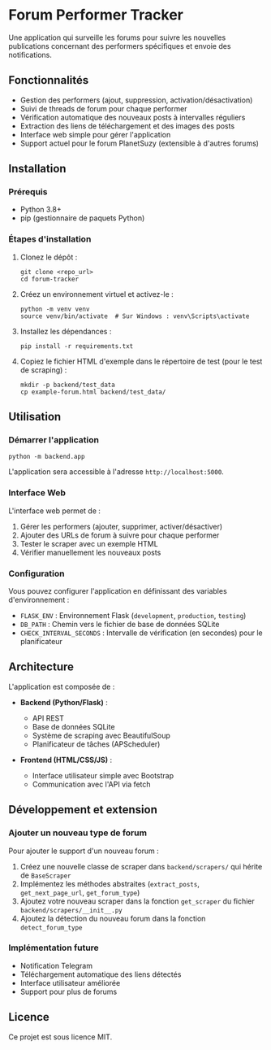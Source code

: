 # Forum Performer Tracker

Une application qui surveille les forums pour suivre les nouvelles publications concernant des performers spécifiques et envoie des notifications.

## Fonctionnalités

- Gestion des performers (ajout, suppression, activation/désactivation)
- Suivi de threads de forum pour chaque performer
- Vérification automatique des nouveaux posts à intervalles réguliers
- Extraction des liens de téléchargement et des images des posts
- Interface web simple pour gérer l'application
- Support actuel pour le forum PlanetSuzy (extensible à d'autres forums)

## Installation

### Prérequis

- Python 3.8+
- pip (gestionnaire de paquets Python)

### Étapes d'installation

1. Clonez le dépôt :
   ```
   git clone <repo_url>
   cd forum-tracker
   ```

2. Créez un environnement virtuel et activez-le :
   ```
   python -m venv venv
   source venv/bin/activate  # Sur Windows : venv\Scripts\activate
   ```

3. Installez les dépendances :
   ```
   pip install -r requirements.txt
   ```

4. Copiez le fichier HTML d'exemple dans le répertoire de test (pour le test de scraping) :
   ```
   mkdir -p backend/test_data
   cp example-forum.html backend/test_data/
   ```

## Utilisation

### Démarrer l'application

```
python -m backend.app
```

L'application sera accessible à l'adresse `http://localhost:5000`.

### Interface Web

L'interface web permet de :

1. Gérer les performers (ajouter, supprimer, activer/désactiver)
2. Ajouter des URLs de forum à suivre pour chaque performer
3. Tester le scraper avec un exemple HTML
4. Vérifier manuellement les nouveaux posts

### Configuration

Vous pouvez configurer l'application en définissant des variables d'environnement :

- `FLASK_ENV` : Environnement Flask (`development`, `production`, `testing`)
- `DB_PATH` : Chemin vers le fichier de base de données SQLite
- `CHECK_INTERVAL_SECONDS` : Intervalle de vérification (en secondes) pour le planificateur

## Architecture

L'application est composée de :

- **Backend (Python/Flask)** :
  - API REST
  - Base de données SQLite
  - Système de scraping avec BeautifulSoup
  - Planificateur de tâches (APScheduler)

- **Frontend (HTML/CSS/JS)** :
  - Interface utilisateur simple avec Bootstrap
  - Communication avec l'API via fetch

## Développement et extension

### Ajouter un nouveau type de forum

Pour ajouter le support d'un nouveau forum :

1. Créez une nouvelle classe de scraper dans `backend/scrapers/` qui hérite de `BaseScraper`
2. Implémentez les méthodes abstraites (`extract_posts`, `get_next_page_url`, `get_forum_type`)
3. Ajoutez votre nouveau scraper dans la fonction `get_scraper` du fichier `backend/scrapers/__init__.py`
4. Ajoutez la détection du nouveau forum dans la fonction `detect_forum_type`

### Implémentation future

- Notification Telegram
- Téléchargement automatique des liens détectés
- Interface utilisateur améliorée
- Support pour plus de forums

## Licence

Ce projet est sous licence MIT.
